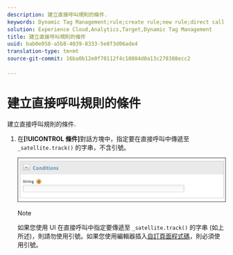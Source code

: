```yaml
---
description: 建立直接呼叫規則的條件.
keywords: Dynamic Tag Management;rule;create rule;new rule;direct call rule
solution: Experience Cloud,Analytics,Target,Dynamic Tag Management
title: 建立直接呼叫規則的條件
uuid: bab0e058-a5b8-4039-8333-5e8f3d06ade4
translation-type: tm+mt
source-git-commit: 16ba0b12e0f70112f4c10804d0a13c278388ecc2

---
```



# 建立直接呼叫規則的條件

建立直接呼叫規則的條件.

1. 在&#x200B;**[!UICONTROL 條件]**&#x200B;對話方塊中，指定要在直接呼叫中傳遞至 `_satellite.track()` 的字串，不含引號。

   ![](assets/conditions-direct-call.png)

   >[!NOTE]
   >
   >如果您使用 UI 在直接呼叫中指定要傳遞至 `_satellite.track()` 的字串 (如上所述)，則請勿使用引號。如果您使用編輯器插入[自訂頁面程式碼](/help/implement/c-implement-with-dtm/c-aa-tool/customize-page-code.md)，則必須使用引號。

